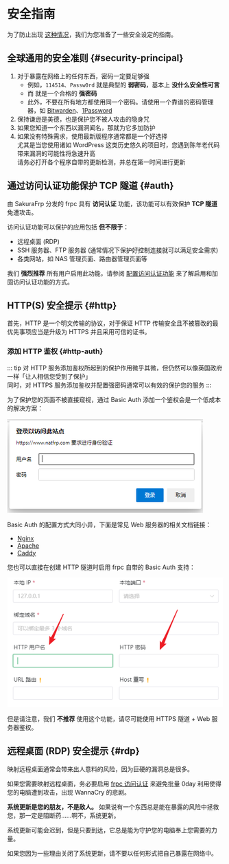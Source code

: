 # 安全指南

为了防止出现 [这种情况](https://www.v2ex.com/t/692012)，我们为您准备了一些安全设定的指南。

## 全球通用的安全准则 {#security-principal}

1. 对于暴露在网络上的任何东西，密码一定要足够强
   - 例如，`114514`、`Passw0rd` 就是典型的 **弱密码**，基本上 **没什么安全性可言**
   - 而 <code><random-string /></code> 就是一个合格的 **强密码**
   - 此外，不要在所有地方都使用同一个密码。请使用一个靠谱的密码管理器，如 [Bitwarden](https://bitwarden.com/)、[1Password](https://1password.com/)
1. 保持谦逊是美德，也是保护您不被人攻击的隐身咒
1. 如果您知道一个东西以漏洞闻名，那就为它多加防护
1. 如果没有特殊需求，使用最新版程序通常都是一个好选择  
   尤其是当您使用诸如 WordPress 这类历史悠久的项目时，您遇到陈年老代码带来漏洞的可能性将急速升高  
   请务必打开各个程序自带的更新检测，并总在第一时间进行更新

## 通过访问认证功能保护 TCP 隧道 {#auth}

由 SakuraFrp 分发的 frpc 具有 **访问认证** 功能，该功能可以有效保护 **TCP 隧道** 免遭攻击。

访问认证功能可以保护的应用包括 **但不限于**：

- 远程桌面 (RDP)
- SSH 服务器、FTP 服务器 (通常情况下保护好控制连接就可以满足安全需求)
- 各类网站，如 NAS 管理页面、路由器管理页面等

我们 **强烈推荐** 所有用户启用此功能，请参阅 [配置访问认证功能](/bestpractice/frpc-auth.md) 来了解启用和加固访问认证功能的方式。

## HTTP(S) 安全提示 {#http}

首先，HTTP 是一个明文传输的协议，对于保证 HTTP 传输安全且不被篡改的最优先事项应当是升级为 HTTPS 并且采用可信的证书。

### 添加 HTTP 鉴权 {#http-auth}

::: tip
对 HTTP 服务添加鉴权所起到的保护作用微乎其微，但仍然可以像英国政府一样「让人相信您受到了保护」  
同时，对 HTTPS 服务添加鉴权并配置强密码通常可以有效的保护您的服务
:::

为了保护您的页面不被直接窥视，通过 Basic Auth 添加一个鉴权会是一个低成本的解决方案：

![](./_images/basic-auth-1.png)

Basic Auth 的配置方式大同小异，下面是常见 Web 服务器的相关文档链接：

- [Nginx](https://docs.nginx.com/nginx/admin-guide/security-controls/configuring-http-basic-authentication/)
- [Apache](https://www.digitalocean.com/community/tutorials/how-to-set-up-password-authentication-with-apache-on-ubuntu-16-04)
- [Caddy](https://caddyserver.com/docs/caddyfile/directives/basicauth)

您也可以直接在创建 HTTP 隧道时启用 frpc 自带的 Basic Auth 支持：

![](./_images/basic-auth-2.png)

但是请注意，我们 **不推荐** 使用这个功能，请尽可能使用 HTTPS 隧道 + Web 服务器鉴权。

## 远程桌面 (RDP) 安全提示 {#rdp}

映射远程桌面通常会带来出人意料的风险，因为巨硬的漏洞总是很多。

如果您需要映射远程桌面，务必要启用 [frpc 访问认证](/bestpractice/frpc-auth.md) 来避免批量 0day 利用使得您的电脑遭到攻击，出现 WannaCry 的悲剧。

**系统更新是您的朋友，不是敌人。** 如果说有一个东西总是能在暴露的风险中拯救您，那一定是阻断药……啊不，系统更新。

系统更新可能会迟到，但是只要到达，它总是能为守护您的电脑奉上您需要的力量。

如果您因为一些理由关闭了系统更新，请不要以任何形式把自己暴露在网络中。
